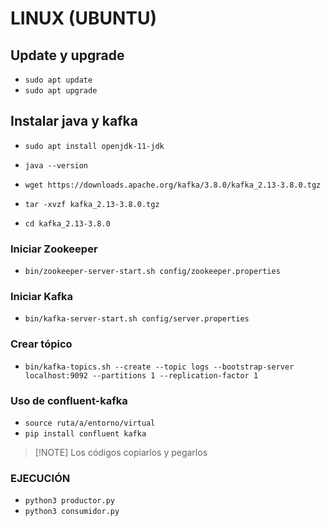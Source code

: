 # LINUX (UBUNTU)
## Update y upgrade
- `sudo apt update`
- `sudo apt upgrade`

## Instalar java y kafka
- `sudo apt install openjdk-11-jdk`
- `java --version`

- `wget https://downloads.apache.org/kafka/3.8.0/kafka_2.13-3.8.0.tgz`
- `tar -xvzf kafka_2.13-3.8.0.tgz`
- `cd kafka_2.13-3.8.0`

### Iniciar Zookeeper
- `bin/zookeeper-server-start.sh config/zookeeper.properties`

### Iniciar Kafka
- `bin/kafka-server-start.sh config/server.properties`

### Crear tópico
- `bin/kafka-topics.sh --create --topic logs --bootstrap-server localhost:9092 --partitions 1 --replication-factor 1`

### Uso de confluent-kafka
- `source ruta/a/entorno/virtual`
- `pip install confluent kafka`

> [!NOTE] Los códigos copiarlos y pegarlos

### EJECUCIÓN
- `python3 productor.py`
- `python3 consumidor.py`